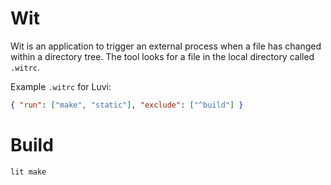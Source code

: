 Wit
===

Wit is an application to trigger an external process when a file has changed
within a directory tree. The tool looks for a file in the local directory
called `.witrc`.

Example `.witrc` for Luvi:

```json
{ "run": ["make", "static"], "exclude": ["^build"] }
```

Build
=====

```
lit make
```
